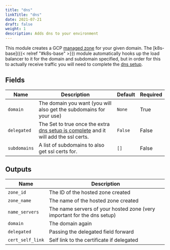 ```yaml
---
title: "dns"
linkTitle: "dns"
date: 2021-07-21
draft: false
weight: 1
description: Adds dns to your environment
---
```


This module creates a GCP [managed zone](https://cloud.google.com/dns/docs/zones) for
your given domain. The [k8s-base]({{< relref "#k8s-base" >}}) module automatically hooks up the load balancer to it
for the domain and subdomain specified, but in order for this to actually receive traffic you will need to complete
the [dns setup](/tutorials/ingress).


## Fields


| Name      | Description | Default | Required |
| ----------- | ----------- | ------- | -------- |
| `domain` | The domain you want (you will also get the subdomains for your use) | `None` | True |
| `delegated` | The  Set to true once the extra [dns setup is complete](/tutorials/ingress) and it will add the ssl certs. | `False` | False |
| `subdomains` | A list of subdomains to also get ssl certs for. | `[]` | False |

## Outputs


| Name      | Description |
| ----------- | ----------- |
| `zone_id` | The ID of the hosted zone created |
| `zone_name` | The name of the hosted zone created |
| `name_servers` | The name servers of your hosted zone (very important for the dns setup) |
| `domain` | The domain again |
| `delegated` | Passing the delegated field forward |
| `cert_self_link` | Self link to the certificate if delegated |